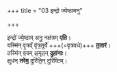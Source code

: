 +++
title = "03 इन्द्रो ज्येष्ठामनु"

+++

इन्द्रो॑ ज्ये॒ष्ठाम् अनु॒ नक्ष॑त्रम् **एति**।  
यस्मि॑न् वृ॒त्रव्ँ वृ॑त्र॒तूर्ये॑ +++(=वृत्रवधे)+++ **त॒तार॑**।  
तस्मि॑न् व॒यम् अ॒मृत॒न् **दुहा॑नाः**।  
क्षुध॑न् **तरेम॒** दुरि॑ति॒न् दुरि॑ष्टिम्।  
